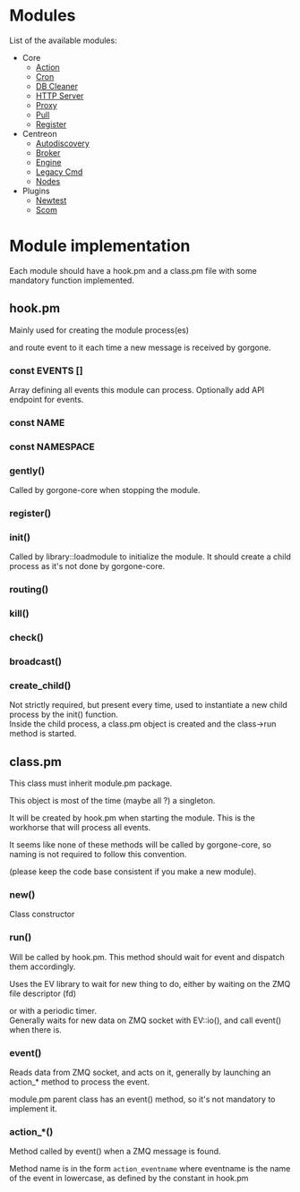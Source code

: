 # Modules

List of the available modules:

* Core
  * [Action](../docs/modules/core/action.md)
  * [Cron](../docs/modules/core/cron.md)
  * [DB Cleaner](../docs/modules/core/dbcleaner.md)
  * [HTTP Server](../docs/modules/core/httpserver.md)
  * [Proxy](../docs/modules/core/proxy.md)
  * [Pull](../docs/modules/core/pull.md)
  * [Register](../docs/modules/core/register.md)
* Centreon
  * [Autodiscovery](../docs/modules/centreon/autodiscovery.md)
  * [Broker](../docs/modules/centreon/statistics.md)
  * [Engine](../docs/modules/centreon/engine.md)
  * [Legacy Cmd](../docs/modules/centreon/legacycmd.md)
  * [Nodes](../docs/modules/centreon/nodes.md)
* Plugins
  * [Newtest](../docs/modules/plugins/newtest.md)
  * [Scom](../docs/modules/plugins/scom.md)

# Module implementation

Each module should have a hook.pm and a class.pm file with some mandatory function implemented.

## hook.pm

Mainly used for creating the module process(es)

and route event to it each time a new message is received by gorgone.


### const EVENTS []

Array defining all events this module can process. Optionally add API endpoint for events.

### const NAME

### const NAMESPACE


### gently()

Called by gorgone-core when stopping the module.

### register()

### init()

Called by library::loadmodule to initialize the module. It should create a child process as it's not done by gorgone-core.

### routing()

### kill()

### check()

### broadcast()

### create_child()

Not strictly required, but present every time, used to instantiate a new child process by the init() function.\
Inside the child process, a class.pm object is created and the class->run method is started.

## class.pm

This class must inherit module.pm package.

This object is most of the time (maybe all ?) a singleton.

It will be created by hook.pm when starting the module.
This is the workhorse that will process all events.

It seems like none of these methods will be called by gorgone-core, so naming is not required to follow this convention.

(please keep the code base consistent if you make a new module).

### new()

Class constructor

### run()

Will be called by hook.pm. This method should wait for event and dispatch them accordingly.

Uses the EV library to wait for new thing to do, either by waiting on the ZMQ file descriptor (fd)

or with a periodic timer.\
Generally waits for new data on ZMQ socket with EV::io(), and call event() when there is.

### event()

Reads data from ZMQ socket, and acts on it, generally by launching an action_* method to process the event.

module.pm parent class has an event() method, so it's not mandatory to implement it. 

### action_*()

Method called by event() when a ZMQ message is found.


Method name is in the form `action_eventname` where eventname is the name of the event in lowercase, as defined by the constant in hook.pm  
